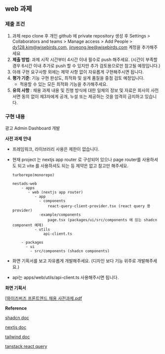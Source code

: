 ## web 과제

### 제출 조건

1. 과제 repo clone 후 개인 github 에 private repository 생성 후 Settings > Collaborators and teams > Manage access > Add People > dy128.kim@wisebirds.com, jinyeong.lee@wisebirds.com 계정을 추가해주세요
2. **제출 방법**: 과제 시작 시간부터 4시간 이내 필수로 push 해주세요.
   (시간이 부족할 경우 6시간 이내 추가로 push 할 수 있지만 추가 검토용으로만 참고될 예정입니다.)
3. 아래 구현 요구사항 외에는 제약 사항 없이 자유롭게 구현해주시면 됩니다.
4. **평가 기준**: 기능 구현 완성도, 최적화 및 설계 품질을 중점 검토 예정입니다.
   - 적용할 수 있는 모든 최적화 기능을 추가해주세요.
5. **유의 사항** :
   채용 과제 내용 및 진행 방식에 대한 일체의 정보 및 자료은 회사의 사전 서면 동의 없이 제3자에게 공개, 누설 또는 제공하는 것을 엄격히 금지하고 있습니다.

### 구현 내용

광고 Admin Dashboard 개발

**사전 과제 안내**

- 프레임워크, 라이브러리 사용은 제한이 없습니다.
- 현재 project 는 nextjs app router 로 구성되어 있으나 page router를 사용하셔도 되고 vite 를 사용하셔도 되는 등 제약은 없고 참고만 해주세요.

  ```
  turborepo(monorepo)

  nestads-web
      - apps
         - web (nextjs app router)
            - app
              - components
                  react-query-client-provider.tsx (react query 용 provider)
              -example/components
                  page.tsx (packages/ui/src/components 에 있는 shadcn component 예제)
            - utils
                api-client.ts

      - packages
        - ui
          - src/components (shadcn components)
  ```

- 화면 기획서를 보고 자유롭게 개발해주세요. (디자인 보다 기능 위주로 개발해주세요.)
- api는 apps/web/utils/api-client.ts 사용해주시면 됩니다.

**화면 기획서**

[[와이즈버즈 프론트엔드 채용 사전과제.pdf](https://github.com/user-attachments/files/22417555/default.pdf)


**Reference**

[shadcn doc](https://ui.shadcn.com/docs/components)

[nextjs doc](https://nextjs.org/docs)

[tailwind doc](https://tailwindcss.com/docs/padding)

[tanstack react query](https://tanstack.com/query/latest/docs/framework/react/overview)
